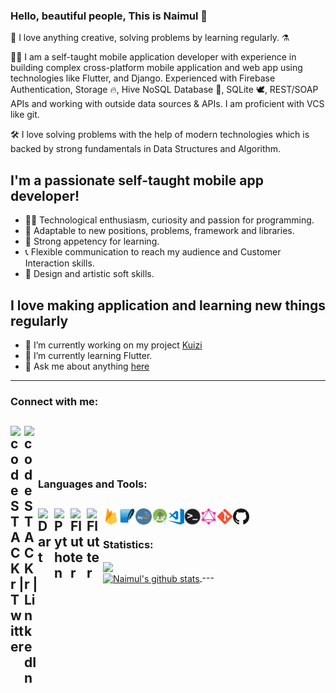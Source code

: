 ### Hello, beautiful people, This is Naimul 👋

🎨 I love anything creative, solving problems by learning regularly. ⚗

👨‍🏫 I am a self-taught mobile application developer with experience in building complex cross-platform mobile application and web app using technologies like Flutter, and Django. Experienced with Firebase Authentication, Storage 🔥, Hive NoSQL Database 🐝, SQLite 🕊, REST/SOAP APIs and working with outside data sources & APIs. I am proficient with VCS like git. 

🛠 I love solving problems with the help of modern technologies which is backed by strong fundamentals in Data Structures and Algorithm. 

## I'm a passionate self-taught mobile app developer!
- 👨‍💻 Technological enthusiasm, curiosity and passion for programming. 
- 🎋 Adaptable to new positions, problems, framework and libraries.
- 📖 Strong appetency for learning.
- 📞 Flexible communication to reach my audience and Customer Interaction skills.
- 🎨 Design and artistic soft skills.

## I love making application and learning new things regularly
- 🔭 I’m currently working on my project [Kuizi](https://github.com/kabirnayeem99/flutter_quiz_app)
- 🌱 I’m currently learning Flutter.
- 💬 Ask me about anything [here](https://github.com/kabirnayeem99/kabirnayeem99/issues)
---

### Connect with me:
[<img align="left" alt="codeSTACKr | Twitter" width="22px" src="https://cdn.jsdelivr.net/npm/simple-icons@v3/icons/twitter.svg" />][twitter]
[<img align="left" alt="codeSTACKr | LinkedIn" width="22px" src="https://cdn.jsdelivr.net/npm/simple-icons@v3/icons/linkedin.svg" />][linkedin]
<br/>
---
<br />



### Languages and Tools:

[<img align="left" alt="Dart" width="26px" src="https://avatars1.githubusercontent.com/u/1609975?s=200&v=4" />][Dart]
[<img align="left" alt="Python" width="26px" src="http://icons.iconarchive.com/icons/cornmanthe3rd/plex/512/Other-python-icon.png"/>][Python]
[<img align="left" alt="Flutter" width="26px" src="https://izwebtechnologies.com/wp-content/uploads/2020/01/flutter-logo-round.png"/>][Flutter]
[<img align="left" alt="Flutter" width="26px" src="https://eddrickbutler98.github.io/img_portfolio/django.png"/>][Django]
[<img align="left" alt="Firebase" width="26px" src="https://github.com/kabirnayeem99/kabirnayeem99/raw/master/assets/firebase.png"/>][Firebase]
[<img align="left" alt="SQLite" width="26px" src="https://github.com/kabirnayeem99/kabirnayeem99/raw/master/assets/sqlite.png" />][SQLite]
[<img align="left" alt="MySQL" width="26px" src="https://github.com/kabirnayeem99/kabirnayeem99/raw/master/assets/mysql.png" />][MySQL]
[<img align="left" alt="Android Studio" width="26px" src="https://github.com/kabirnayeem99/kabirnayeem99/raw/master/assets/android_studio.png"/>][Android_Studio]
[<img align="left" alt="Visual Studio Code" width="26px" src="https://raw.githubusercontent.com/github/explore/80688e429a7d4ef2fca1e82350fe8e3517d3494d/topics/visual-studio-code/visual-studio-code.png" />][VS_Code]
[<img align="left" alt="Linux Command Line" width="26px" src="https://raw.githubusercontent.com/github/explore/80688e429a7d4ef2fca1e82350fe8e3517d3494d/topics/terminal/terminal.png" />][Linux]
[<img align="left" alt="GraphQL" width="26px" src="https://raw.githubusercontent.com/github/explore/80688e429a7d4ef2fca1e82350fe8e3517d3494d/topics/graphql/graphql.png" />][GraphQL]
[<img align="left" alt="Git" width="26px" src="https://github.com/kabirnayeem99/kabirnayeem99/raw/master/assets/git.png" />][Git]
[<img align="left" alt="GitHub" width="26px" src="https://raw.githubusercontent.com/github/explore/78df643247d429f6cc873026c0622819ad797942/topics/github/github.png" />][GitHub]
<br />
---

### Statistics:
<a href="https://github.com/anuraghazra/github-readme-stats">
  <img align="center" src="https://github-readme-stats.vercel.app/api/top-langs/?username=kabirnayeem99&hide=makefile,java,html" />
</a>
<br/>
<a href="https://github.com/anuraghazra/github-readme-stats">
  <img align="center" src="https://github-readme-stats.vercel.app/api?username=kabirnayeem99&show_icons=true" alt="Naimul's github stats" />
</a>
---

[Dart]: https://dart.dev/
[Python]: https://www.python.org/
[Firebase]: https://firebase.google.com/
[Android_Studio]: https://developer.android.com/studio
[VS_Code]: https://code.visualstudio.com/
[GraphQL]: https://graphql.org/
[SQLite]: https://www.sqlite.org/about.html
[MySQL]: https://www.mysql.com/
[Git]: https://git-scm.com/about
[GitHub]: https://github.com/about
[Linux]: https://www.linux.org/
[Flutter]: https://flutter.dev/
[Django]: https://www.djangoproject.com/
[twitter]: https://twitter.com/kabirnayeem99
[linkedin]: https://www.linkedin.com/in/kabirnayeem99/

